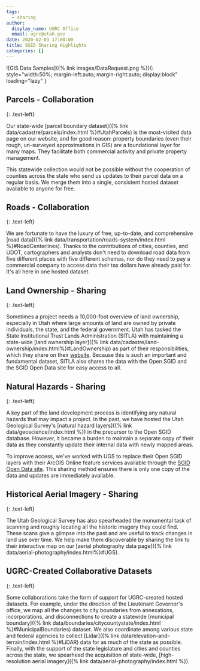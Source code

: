 ```yaml
---
tags:
  - sharing
author:
  display_name: UGRC Office
  email: ugrc@utah.gov
date: 2020-02-03 17:00:00
title: SGID Sharing Highlights
categories: []
---
```


![GIS Data Samples]({% link images/DataRequest.png %}){: style="width:50%; margin-left:auto; margin-right:auto; display:block" loading="lazy" }

## Parcels - Collaboration
{: .text-left}

Our state-wide [parcel boundary dataset]({% link data/cadastre/parcels/index.html %}#UtahParcels) is the most-visited data page on our website, and for good reason: property boundaries (even their rough, un-surveyed approximations in GIS) are a foundational layer for many maps. They facilitate both commercial activity and private property management.

This statewide collection would not be possible without the cooperation of counties across the state who send us updates to their parcel data on a regular basis. We merge them into a single, consistent hosted dataset available to anyone for free.

## Roads - Collaboration
{: .text-left}

We are fortunate to have the luxury of free, up-to-date, and comprehensive [road data]({% link data/transportation/roads-system/index.html %}#RoadCenterlines). Thanks to the contributions of cities, counties, and UDOT, cartographers and analysts don't need to download road data from five different places with five different schemas, nor do they need to pay a commercial company to access data their tax dollars have already paid for. It's all here in one hosted dataset.

## Land Ownership - Sharing
{: .text-left}

Sometimes a project needs a 10,000-foot overview of land ownership, especially in Utah where large amounts of land are owned by private individuals, the state, and the federal government. Utah has tasked the State Institutional Trust Lands Administration (SITLA) with maintaining a state-wide [land ownership layer]({% link data/cadastre/land-ownership/index.html%}#LandOwnership) as part of their responsibilities, which they share on their [website](https://trustlands.utah.gov/resources/maps/). Because this is such an important and fundamental dataset, SITLA also shares the data with the Open SGID and the SGID Open Data site for easy access to all.

## Natural Hazards - Sharing
{: .text-left}

A key part of the land development process is identifying any natural hazards that may impact a project. In the past, we have hosted the Utah Geological Survey's [natural hazard layers]({% link data/geoscience/index.html %}) in the precursor to the Open SGID database. However, it became a burden to maintain a separate copy of their data as they constantly update their internal data with newly mapped areas.

To improve access, we've worked with UGS to replace their Open SGID layers with their ArcGIS Online feature services available through the [SGID Open Data site](https://opendata.gis.utah.gov). This sharing method ensures there is only one copy of the data and updates are immediately available.

## Historical Aerial Imagery - Sharing
{: .text-left}

The Utah Geological Survey has also spearheaded the monumental task of scanning and roughly locating all the historic imagery they could find. These scans give a glimpse into the past and are useful to track changes in land use over time. We help make them discoverable by sharing the link to their interactive map on our [aerial photography data page]({% link data/aerial-photography/index.html%}#UGS).

## UGRC-Created Collaborative Datasets
{: .text-left}

Some collaborations take the form of support for UGRC-created hosted datasets. For example, under the direction of the Lieutenant Governor's office, we map all the changes to city boundaries from annexations, incorporations, and disconnections to create a statewide [municipal boundary]({% link data/boundaries/citycountystate/index.html %}#MunicipalBoundaries) dataset. We also coordinate among various state and federal agencies to collect [Lidar]({% link data/elevation-and-terrain/index.html %}#LiDAR) data for as much of the state as possible. Finally, with the support of the state legislature and cities and counties across the state, we spearhead the acquisition of state-wide, [high-resolution aerial imagery]({% link data/aerial-photography/index.html %}).
